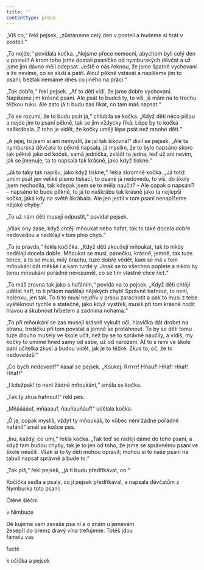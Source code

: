 ```yaml
---
title: ''
contentType: prose
---
```


„Víš co,“ řekl pejsek, „zůstaneme celý den v posteli a budeme si hrát v posteli.“

„To nejde,“ povídala kočka. „Nejsme přece nemocní, abychom byli celý den v posteli! A krom toho jsme dostali psaníčko od nymburských děvčat a už jsme jim dávno měli odepsat. Ještě o nás řeknou, že jsme špatně vychovaní a že nevíme, co se sluší a patří. Alou! pěkně vstávat a napíšeme jim to psaní; beztak nemáme dnes co jiného na práci.“

„Tak dobře,“ řekl pejsek. „Ať to děti vidí, že jsme dobře vychovaní. Napíšeme jim krásné psaní. Ale psát to budeš ty, to víš, já mám na to trochu těžkou ruku. Ale zato já ti budu zas říkat, co tam máš napsat.“

„To se rozumí, že to budu psát já,“ chlubila se kočka. „Když děti něco píšou a nejde jim to psaní pěkně, tak se jim vždycky říká: Lépe by to kočka naškrábala. Z toho je vidět, že kočky umějí lépe psát než mnohé děti.“

„A jejej, to jsem si ani nemyslil, že jsi tak šikovná!“ divil se pejsek. „Ale ta nymburská děvčata to pěkně napsala, já myslím, že to bylo napsáno skoro tak pěkně jako od koček, samá jednička, zvlášť ta jedna, teď už ani nevím, jak se jmenuje, ta to napsala tak krásně, jako když tiskne.“

„Já to taky tak napíšu, jako když tiskne,“ řekla skromně kočka. „Já totiž umím psát jen veliké písmo tiskací, to psané já nedovedu, to víš, do školy jsem nechodila, tak kdepak jsem se to měla naučit? – Ale copak o napsání? – napsáno to bude pěkně, to já to naškrábu tak krásně jako ta nejlepší kočka, jaká kdy na světě škrábala. Ale jen jestli v tom psaní nenapíšeme nějaké chyby.“

„To už nám děti musejí odpustit,“ povídal pejsek.

„Však ony zase, když chtějí mňoukat nebo hafat, tak to také docela dobře nedovedou a nadělají v tom plno chyb.“

„To je pravda,“ řekla kočička. „Když děti zkoušejí mňoukat, tak to nikdy nedělají docela dobře. Mňoukat se musí, panečku, krásně, jemně, tak tuze tence, a to se musí, milý brachu, tuze dobře vědět, kam se má v tom mňoukání dát měkké i a kam tvrdé y. Jinak se to všechno poplete a nikdo by tomu mňoukání pořádně nerozuměl, co se tím vlastně chce říct.“

„To máš zrovna tak jako s hafáním,“ povídá na to pejsek. „Když děti chtějí udělat haf!, to ti přitom nadělají nějakých chyb! Správně hafnout, to není, holenku, jen tak. To ti to musí nejdřív v prsou zarachotit a pak to musí z tebe vyštěknout rychle a statečně, jako když vystřelí, musíš při tom krásně hodit hlavou a škubnout hřbetem a zadníma nohama.“

„To při mňoukání se zas musejí krásně vykulit oči, hlavička dát drobet na stranu, trošičku při tom povstat a jemně se protáhnout. To by se děti tomu tuze dlouho musely ve škole učit, než by se to správně naučily, a vidíš, my kočky to umíme hned samy od sebe, už od narození. Ať to s nimi ve škole paní učitelka zkusí a budou vidět, jak je to těžké. Zkus to, oč, že to nedovedeš!“

„Co bych nedovedl?“ kasal se pejsek. „Koukej: Rrrrrr! Hňauf! Hňaf! Hňaf! Hňaf!“

„I kdežpak! to není žádné mňoukání,“ smála se kočka.

„Tak ty zkus hafnout!“ řekl pes.

„Mňááááuf, mňáaauf, ňauňauňáuf!“ udělala kočka.

„Ó je, copak myslíš, vždyť ty mňoukáš, to vůbec není žádné pořádné hafání!“ smál se kočce pes.

„Inu, každý, co umí,“ řekla kočka. „Tak teď se raději dáme do toho psaní, a když tam budou chyby, tak je to jen od toho, že jsme se správnému psaní ve škole neučili. Však si to ty děti mohou opravit; mohou si to naše psaní na tabuli napsat správně a bude to.“

„Tak piš,“ řekl pejsek, „já ti budu předříkávat, co.“

Kočička sedla a psala, co jí pejsek předříkával, a napsala děvčatům z Nymburka toto psaní:

Čtěné šlečni

v Nimbuce

Dě kujeme vam zavaše psa ní a o znám u jemevám  
žesepří do bremz dravý vína trefujeme. Totéš jdou  
fámeiu vas

fuctě

k očička a pejsek
